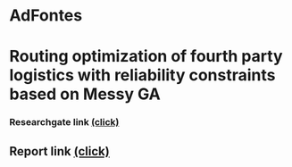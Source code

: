 # AdFontes

# Routing optimization of fourth party logistics with reliability constraints based on Messy GA
### Researchgate link [(click)](https://www.researchgate.net/publication/280211064_Routing_optimization_of_fourth_party_logistics_with_reliability_constraints_based_on_Messy_GA)



## Report link [(click)](https://docs.google.com/document/d/1_5mhK3vU2Ptg5rRLAFiYUG7UxMIwjkOBAP7iYRTv6l8/edit?usp=sharing)
